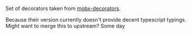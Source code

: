Set of decorators taken from [mobx-decorators](https://github.com/farwayer/mobx-decorators).

Because their version currently doesn't provide decent typescript typings.
Might want to merge this to upstream? Some day
